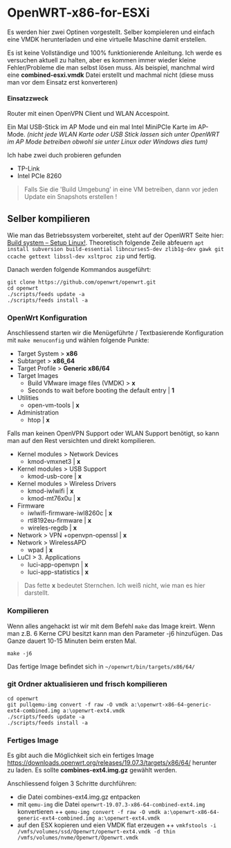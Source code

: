 # OpenWRT-x86-for-ESXi
Es werden hier zwei Optinen vorgestellt. Selber kompieleren und einfach eine VMDK herunterladen und eine virtuelle Maschine damit erstellen.

Es ist keine Vollständige und 100% funktionierende Anleitung. Ich werde es versuchen aktuell zu halten, aber es kommen immer wieder kleine Fehler/Probleme die man selbst lösen muss. Als beispiel, manchmal wird eine **combined-esxi.vmdk** Datei erstellt und machmal nicht (diese muss man vor dem Einsatz erst konverteren)

#### Einsatzzweck
Router mit einen OpenVPN Client und WLAN Accespoint.

Ein Mal USB-Stick im AP Mode und ein mal Intel MiniPCIe Karte im AP-Mode. *(nicht jede WLAN Karte oder USB Stick lassen sich unter OpenWRT im AP Mode betreiben obwohl sie unter Linux oder Windows dies tum)*

Ich habe zwei duch probieren gefunden
+ TP-Link
+ Intel PCIe 8260

>Falls Sie die 'Build Umgebung' in eine VM betreiben, dann vor jeden Update ein Snapshots erstellen !

## Selber kompilieren
Wie man das Betriebssystem vorbereitet, steht auf der OpenWRT Seite hier: [Build system – Setup Linux!](https://openwrt.org/docs/guide-developer/build-system/install-buildsystem).
Theoretisch folgende Zeile abfeuern `apt install subversion build-essential libncurses5-dev zlib1g-dev gawk git ccache gettext libssl-dev xsltproc zip` und fertig.

Danach werden folgende Kommandos ausgeführt:
```
git clone https://github.com/openwrt/openwrt.git
cd openwrt
./scripts/feeds update -a
./scripts/feeds install -a
```

### OpenWrt Konfiguration
Anschliessend starten wir die Menügeführte / Textbasierende Konfiguration mit `make menuconfig` und wählen folgende Punkte:

+ Target System > **x86**
+ Subtarget > **x86_64**
+ Target Profile > **Generic x86/64**
+ Target Images
  + Build VMware image files (VMDK) > **x**
  + Seconds to wait before booting the default entry | **1**
+ Utilities
  + open-vm-tools | **x**
+ Administration
  + htop | **x**

Falls man keinen OpenVPN Support oder WLAN Support benötigt, so kann man auf den Rest versichten und direkt kompilieren.
  
+ Kernel modules > Network Devices
  + kmod-vmxnet3 | **x**
+ Kernel modules > USB Support
  + kmod-usb-core | **x**
+ Kernel modules > Wireless Drivers
  + kmod-iwlwifi | **x**
  + kmod-mt76x0u | **x**
+ Firmware
  + iwlwifi-firmware-iwl8260c | **x**
  + rtl8192eu-firmware | **x**
  + wireles-regdb | **x**
+ Network > VPN
  +openvpn-openssl | **x**
+ Network > WirelessAPD
  + wpad | **x**
+ LuCI > 3. Applications
  + luci-app-openvpn | **x**
  + luci-app-statistics | **x**

>Das fette **x** bedeutet Sternchen. Ich weiß nicht, wie man es hier darstellt.

### Kompilieren
Wenn alles angehackt ist wir mit dem Befehl `make` das Image kreirt. Wenn man z.B. 6 Kerne CPU besitzt kann man den Parameter -j6 hinzufügen. Das Ganze dauert 10-15 Minuten beim ersten Mal.

`make -j6`

Das fertige Image befindet sich in `~/openwrt/bin/targets/x86/64/`

### git Ordner aktualisieren und frisch kompilieren

```
cd openwrt
git pullqemu-img convert -f raw -O vmdk a:\openwrt-x86-64-generic-ext4-combined.img a:\openwrt-ext4.vmdk
./scripts/feeds update -a
./scripts/feeds install -a
```

### Fertiges Image
Es gibt auch die Möglichkeit sich ein fertiges Image https://downloads.openwrt.org/releases/19.07.3/targets/x86/64/ herunter zu laden.
Es sollte **combines-ext4.img.gz** gewählt werden.

Anschliessend folgen 3 Schritte durchführen:

+ die Datei combines-ext4.img.gz entpacken
+ mit `qemu-img` die Datei `openwrt-19.07.3-x86-64-combined-ext4.img` konvertieren
++  `qemu-img convert -f raw -O vmdk a:\openwrt-x86-64-generic-ext4-combined.img a:\openwrt-ext4.vmdk`
+ auf den ESX kopieren und eien VMDK flat erzeugen
++  `vmkfstools -i /vmfs/volumes/ssd/Openwrt/openwrt-ext4.vmdk -d thin /vmfs/volumes/nvme/Openwrt/Openwrt.vmdk`




